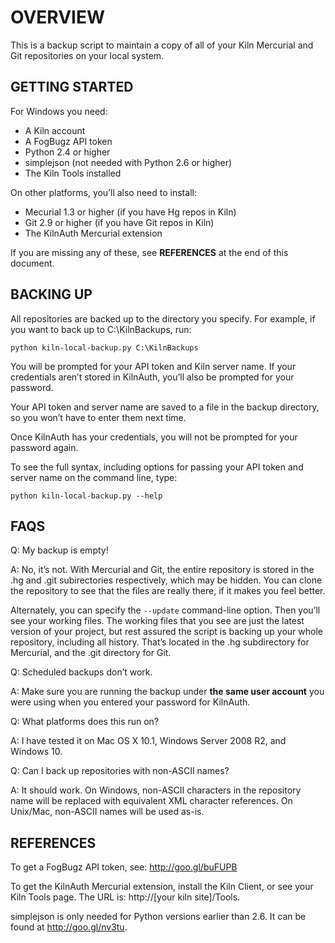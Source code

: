 ﻿# OVERVIEW

This is a backup script to maintain a copy of all of your Kiln Mercurial and Git 
repositories on your local system.

## GETTING STARTED

For Windows you need:

* A Kiln account
* A FogBugz API token
* Python 2.4 or higher
* simplejson (not needed with Python 2.6 or higher)
* The Kiln Tools installed

On other platforms, you’ll also need to install:

* Mecurial 1.3 or higher (if you have Hg repos in Kiln)
* Git 2.9 or higher (if you have Git repos in Kiln)
* The KilnAuth Mercurial extension

If you are missing any of these, see **REFERENCES** at the end of this document.

## BACKING UP

All repositories are backed up to the directory you specify. For example, if
you want to back up to C:\KilnBackups, run:

`python kiln-local-backup.py C:\KilnBackups`

You will be prompted for your API token and Kiln server name. If your 
credentials aren’t stored in KilnAuth, you’ll also be prompted for your 
password.

Your API token and server name are saved to a file in the backup directory,
so you won’t have to enter them next time.

Once KilnAuth has your credentials, you will not be prompted for your
password again.

To see the full syntax, including options for passing your API token and
server name on the command line, type:

`python kiln-local-backup.py --help`

## FAQS

Q: My backup is empty!

A: No, it’s not. With Mercurial and Git, the entire repository is stored 
in the .hg and .git subirectories respectively, which may be hidden.
You can clone the repository to see that the files are really there, 
if it makes you feel better.

Alternately, you can specify the `--update` command-line option. Then you’ll
see your working files. The working files that you see are just the latest
version of your project, but rest assured the script is backing up your
whole repository, including all history. That’s located in the .hg
subdirectory for Mercurial, and the .git directory for Git.


Q: Scheduled backups don’t work.

A: Make sure you are running the backup under **the same user account** you were
using when you entered your password for KilnAuth.


Q: What platforms does this run on?

A: I have tested it on Mac OS X 10.1, Windows Server 2008 R2, and Windows 10.


Q: Can I back up repositories with non-ASCII names?

A: It should work. On Windows, non-ASCII characters in the repository name
will be replaced with equivalent XML character references. On Unix/Mac,
non-ASCII names will be used as-is.

## REFERENCES

To get a FogBugz API token, see: http://goo.gl/buFUPB

To get the KilnAuth Mercurial extension, install the Kiln Client, or see your
Kiln Tools page. The URL is: http://[your kiln site]/Tools.

simplejson is only needed for Python versions earlier than 2.6. It can be
found at http://goo.gl/nv3tu.